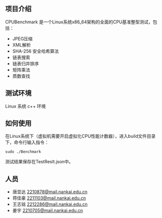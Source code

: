 ## 项目介绍 ##

CPUBenchmark 是一个Linux系统x86_64架构的全面的CPU基准整型测试，包括：
* JPEG压缩
* XML解析
* SHA-256 安全哈希算法
* 链表搜索
* 链表归并排序
* 矩阵乘法
* 质数查找

## 测试环境 ##

Linux 系统 c++ 环境

## 如何使用 ##

在Linux系统下（虚拟机需要开启虚拟化CPU性能计数器），进入build文件目录下，命令行输入指令：

```
sudo ./Benchmark
```

测试结果保存在TestReslt.json中。

## 人员 ##

* 唐显达 2210878@mail.nankai.edu.cn
* 蒋佳豪 2211103@mail.nankai.edu.cn
* 王志铭 2212286@mail.nankai.edu.cn
* 姜宇 2210705@mail.nankai.edu.cn
